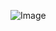 ![Image](https://github.com/s2Of2e2Sh5cD/oapoapaoph9V2ir3yLMJr/assets/165836804/601278b4-968b-42cf-b002-fe7bb3866d88)


